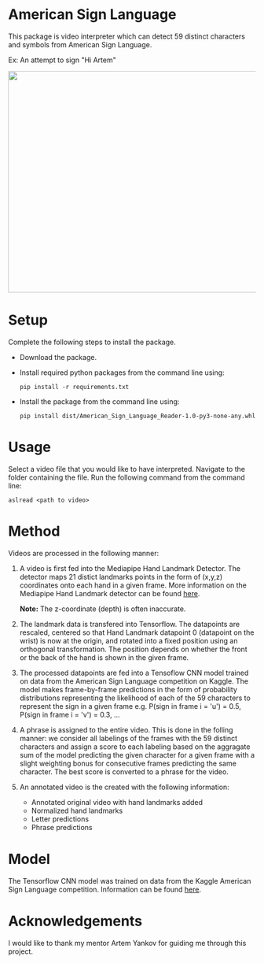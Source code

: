 # American Sign Language

This package is video interpreter which can detect 59 distinct characters and symbols from American Sign Language. 

Ex: An attempt to sign "Hi Artem"

<img src="ASL.gif" width="900" height="450"/>


# Setup 
Complete the following steps to install the package. 

- Download the package.
- Install required python packages from the command line using:

  ```pip install -r requirements.txt```
  
- Install the package from the command line using: 

  ```pip install dist/American_Sign_Language_Reader-1.0-py3-none-any.whl```

# Usage
Select a video file that you would like to have interpreted. Navigate to the folder containing the file. Run the following command from the command line:

  ```aslread <path to video>```

# Method
Videos are processed in the following manner:

1. A video is first fed into the Mediapipe Hand Landmark Detector. The detector maps 21 distict landmarks points in the form of (x,y,z) coordinates onto each hand in a given frame. More information on the Mediapipe Hand Landmark detector can be found [here](https://developers.google.com/mediapipe/solutions/vision/hand_landmarker).
  
   **Note:** The z-coordinate (depth) is often inaccurate.

2. The landmark data is transfered into Tensorflow. The datapoints are rescaled, centered so that Hand Landmark datapoint 0 (datapoint on the wrist) is now at the origin, and rotated into a fixed position using an orthogonal transformation. The position depends on whether the front or the back of the hand is shown in the given frame. 

3. The processed datapoints are fed into a Tensoflow CNN model trained on data from the American Sign Language competition on Kaggle. The model makes frame-by-frame predictions in the form of probability distributions representing the likelihood of each of the 59 characters to represent the sign in a given frame e.g. P(sign in frame i = 'u') = 0.5, P(sign in frame i = 'v') = 0.3, ...

4. A phrase is assigned to the entire video. This is done in the folling manner: we consider all labelings of the frames with the 59 distinct characters and assign a score to each labeling based on the aggragate sum of the model predicting the given character for a given frame with a slight weighting bonus for consecutive frames predicting the same character. The best score is converted to a phrase for the video.  

5. An annotated video is the created with the following information:

    -  Annotated original video with hand landmarks added
    -  Normalized hand landmarks
    -  Letter predictions
    -  Phrase predictions

# Model 

The Tensorflow CNN model was trained on data from the Kaggle American Sign Language competition. Information can be found [here](https://www.kaggle.com/competitions/asl-fingerspelling). 

# Acknowledgements

I would like to thank my mentor Artem Yankov for guiding me through this project. 




